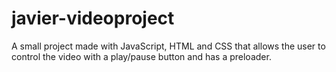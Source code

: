 # javier-videoproject
A small project made with JavaScript, HTML and CSS that allows the user to control the video with a play/pause button and has a preloader.
